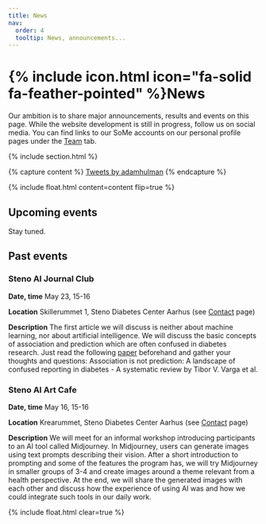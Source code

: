```yaml
---
title: News
nav:
  order: 4
  tooltip: News, announcements...
---
```


# {% include icon.html icon="fa-solid fa-feather-pointed" %}News

Our ambition is to share major announcements, results and events on this page. While the website development is still in progress, follow us on social media. 
You can find links to our SoMe accounts on our personal profile pages under the [Team](https://hulmanlab.com/team/) tab.

{% include section.html %}

{% capture content %}
  <a class="twitter-timeline" data-width="350" href="https://twitter.com/adamhulman?ref_src=twsrc%5Etfw">Tweets by adamhulman</a> <script async src="https://platform.twitter.com/widgets.js" charset="utf-8"></script>
{% endcapture %}

{%
  include float.html
  content=content
  flip=true
%}

## Upcoming events
Stay tuned.

## Past events
### Steno AI Journal Club
**Date, time** May 23, 15-16

**Location** Skillerummet 1, Steno Diabetes Center Aarhus (see [Contact](https://hulmanlab.com/contact/) page)

**Description** The first article we will discuss is neither about machine learning, nor about artificial intelligence. 
We will discuss the basic concepts of association and prediction which are often confused in diabetes research. 
Just read the following [paper](https://pubmed.ncbi.nlm.nih.gov/33068662/) beforehand and gather your thoughts and questions:
Association is not prediction: A landscape of confused reporting in diabetes - A systematic review by Tibor V. Varga et al.

### Steno AI Art Cafe
**Date, time** May 16, 15-16

**Location** Krearummet, Steno Diabetes Center Aarhus (see [Contact](https://hulmanlab.com/contact/) page)

**Description** We will meet for an informal workshop introducing participants to an AI tool called Midjourney. In Midjourney, users can generate images using text prompts describing their vision. After a short introduction to prompting and some of the features the program has, we will try Midjourney in smaller groups of 3-4 and create images around a theme relevant from a health perspective. At the end, we will share the generated images with each other and discuss how the experience of using AI was and how we could integrate such tools in our daily work.
 
{% include float.html clear=true %}
